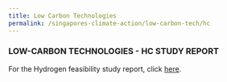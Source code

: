 ```yaml
---
title: Low Carbon Technologies
permalink: /singapores-climate-action/low-carbon-tech/hc
---
```

### LOW-CARBON TECHNOLOGIES - HC STUDY REPORT

For the Hydrogen feasibility study report, click [here](https://go.gov.sg/study-of-hydrogen-imports-and-downstream-applications-for-singapore).